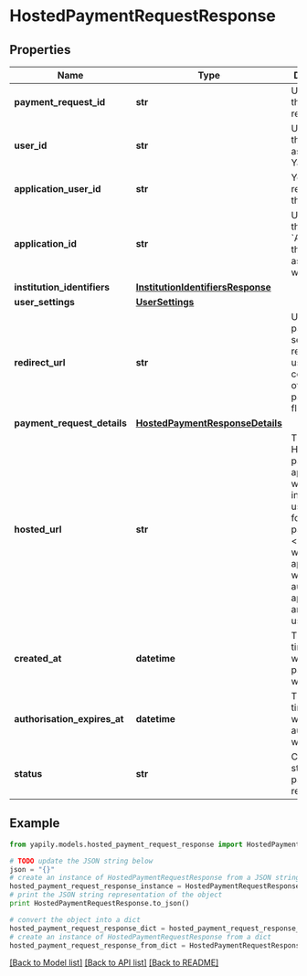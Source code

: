 # HostedPaymentRequestResponse


## Properties
Name | Type | Description | Notes
------------ | ------------- | ------------- | -------------
**payment_request_id** | **str** | Unique Id of the payment request. | [optional] 
**user_id** | **str** | Unique Id for the &#x60;User&#x60; assigned by Yapily. | [optional] 
**application_user_id** | **str** | Your reference to the &#x60;User&#x60;. | [optional] 
**application_id** | **str** | Unique Id of the &#x60;Application&#x60; the user is associated with. | [optional] 
**institution_identifiers** | [**InstitutionIdentifiersResponse**](InstitutionIdentifiersResponse.md) |  | [optional] 
**user_settings** | [**UserSettings**](UserSettings.md) |  | [optional] 
**redirect_url** | **str** | URL of payment server to redirect the user after completion of the payment flow. | [optional] 
**payment_request_details** | [**HostedPaymentResponseDetails**](HostedPaymentResponseDetails.md) |  | [optional] 
**hosted_url** | **str** | The URL of Hosted UI page for the applicationId which initiates the user journey for the payment. &lt;br&gt; URL would be appended with authToken, applicationId and userSettings. | [optional] 
**created_at** | **datetime** | The date and time at which the payment was created. | [optional] 
**authorisation_expires_at** | **datetime** | The date and time at which the auth Token will expire. | [optional] 
**status** | **str** | Current status of the payment request. | [optional] 

## Example

```python
from yapily.models.hosted_payment_request_response import HostedPaymentRequestResponse

# TODO update the JSON string below
json = "{}"
# create an instance of HostedPaymentRequestResponse from a JSON string
hosted_payment_request_response_instance = HostedPaymentRequestResponse.from_json(json)
# print the JSON string representation of the object
print HostedPaymentRequestResponse.to_json()

# convert the object into a dict
hosted_payment_request_response_dict = hosted_payment_request_response_instance.to_dict()
# create an instance of HostedPaymentRequestResponse from a dict
hosted_payment_request_response_from_dict = HostedPaymentRequestResponse.from_dict(hosted_payment_request_response_dict)
```
[[Back to Model list]](../README.md#documentation-for-models) [[Back to API list]](../README.md#documentation-for-api-endpoints) [[Back to README]](../README.md)


